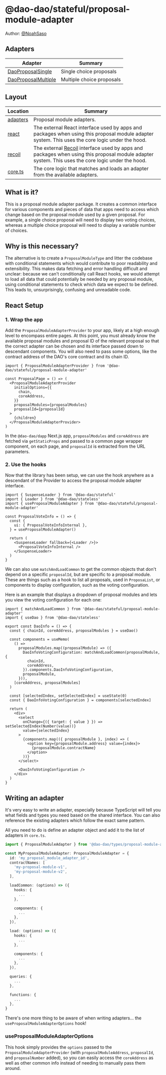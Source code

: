 # @dao-dao/stateful/proposal-module-adapter

Author: [@NoahSaso](https://github.com/NoahSaso)

## Adapters

| Adapter                                               | Summary                   |
| ----------------------------------------------------- | ------------------------- |
| [DaoProposalSingle](./adapters/DaoProposalSingle)     | Single choice proposals   |
| [DaoProposalMultiple](./adapters/DaoProposalMultiple) | Multiple choice proposals |

## Layout

| Location               | Summary                                                                                                                                                                  |
| ---------------------- | ------------------------------------------------------------------------------------------------------------------------------------------------------------------------ |
| [adapters](./adapters) | Proposal module adapters.                                                                                                                                                |
| [react](./react)       | The external React interface used by apps and packages when using this proposal module adapter system. This uses the core logic under the hood.                          |
| [recoil](./recoil)     | The external [Recoil](https://recoiljs.org) interface used by apps and packages when using this proposal module adapter system. This uses the core logic under the hood. |
| [core.ts](./core.ts)   | The core logic that matches and loads an adapter from the available adapters.                                                                                            |

## What is it?

This is a proposal module adapter package. It creates a common interface for
various components and pieces of data that apps need to access which change
based on the proposal module used by a given proposal. For example, a single
choice proposal will need to display two voting choices, whereas a multiple
choice proposal will need to display a variable number of choices.

## Why is this necessary?

The alternative is to create a `ProposalModuleType` and litter the codebase with
conditional statements which would contribute to poor readability and
extensibility. This makes data fetching and error handling difficult and
unclear: because we can't conditionally call React hooks, we would attempt to
load all data that could potentially be needed by any proposal module, using
conditional statements to check which data we expect to be defined. This leads
to, unsurprisingly, confusing and unreadable code.

## React Setup

### **1. Wrap the app**

Add the `ProposalModuleAdapterProvider` to your app, likely at a high enough
level to encompass entire pages. At this point, you must already know the
available proposal modules and proposal ID of the relevant proposal so that the
correct adapter can be chosen and its interface passed down to descendant
components. You will also need to pass some options, like the contract address
of the DAO's core contract and its chain ID.

```tsx
import { ProposalModuleAdapterProvider } from '@dao-dao/stateful/proposal-module-adapter'

const ProposalPage = () => (
  <ProposalModuleAdapterProvider
    initialOptions={{
      chain,
      coreAddress,
    }}
    proposalModules={proposalModules}
    proposalId={proposalId}
  >
    {children}
  </ProposalModuleAdapterProvider>
)
```

In the `@dao-dao/dapp` Next.js app, `proposalModules` and `coreAddress` are
fetched via `getStaticProps` and passed to a common page wrapper component, on
each page, and `proposalId` is extracted from the URL parameters.

### **2. Use the hooks**

Now that the library has been setup, we can use the hook anywhere as a
descendant of the Provider to access the proposal module adapter interface.

```tsx
import { SuspenseLoader } from '@dao-dao/stateful'
import { Loader } from '@dao-dao/stateless'
import { useProposalModuleAdapter } from '@dao-dao/stateful/proposal-module-adapter'

const ProposalVoteInfo = () => {
  const {
    ui: { ProposalVoteInfoInternal },
  } = useProposalModuleAdapter()

  return (
    <SuspenseLoader fallback={<Loader />}>
      <ProposalVoteInfoInternal />
    </SuspenseLoader>
  )
}
```

We can also use `matchAndLoadCommon` to get the common objects that don't depend
on a specific `proposalId`, but are specific to a proposal module. These are
things such as a hook to list all proposals, used in `ProposaList`, or
components to display configuration, such as the voting configuration.

Here is an example that displays a dropdown of proposal modules and lets you
view the voting configuration for each one:

```tsx
import { matchAndLoadCommon } from '@dao-dao/stateful/proposal-module-adapter'
import { useDao } from '@dao-dao/stateless'

export const DaoInfo = () => {
  const { chainId, coreAddress, proposalModules } = useDao()

  const components = useMemo(
    () =>
      proposalModules.map((proposalModule) => ({
        DaoInfoVotingConfiguration: matchAndLoadCommon(proposalModule, {
          chainId,
          coreAddress,
        }).components.DaoInfoVotingConfiguration,
        proposalModule,
      })),
    [coreAddress, proposalModules]
  )

  const [selectedIndex, setSelectedIndex] = useState(0)
  const { DaoInfoVotingConfiguration } = components[selectedIndex]

  return (
    <div>
      <select
        onChange={({ target: { value } }) => setSelectedIndex(Number(value))}
        value={selectedIndex}
      >
        {components.map(({ proposalModule }, index) => (
          <option key={proposalModule.address} value={index}>
            {proposalModule.contractName}
          </option>
        ))}
      </select>

      <DaoInfoVotingConfiguration />
    </div>
  )
}
```

## Writing an adapter

It's very easy to write an adapter, especially because TypeScript will tell you
what fields and types you need based on the shared interface. You can also
reference the existing adapters which follow the exact same pattern.

All you need to do is define an adapter object and add it to the list of
adapters in `core.ts`.

```ts
import { ProposalModuleAdapter } from '@dao-dao/types/proposal-module-adapter'

const MyProposalModuleAdapter: ProposalModuleAdapter = {
  id: 'my_proposal_module_adapter_id',
  contractNames: [
    'my-proposal-module-v1',
    'my-proposal-module-v2',
  ],

  loadCommon: (options) => ({
    hooks: {
      ...
    },

    components: {
      ...
    },
  }),

  load: (options) => ({
    hooks: {
      ...
    },

    components: {
      ...
    },
  }),

  queries: {
    ...
  },

  functions: {
    ...
  },
}
```

There's one more thing to be aware of when writing adapters... the
`useProposalModuleAdapterOptions` hook!

### **useProposalModuleAdapterOptions**

This hook simply provides the `options` passed to the
`ProposalModuleAdapterProvider` (with `proposalModuleAddress`, `proposalId`, and
`proposalNumber` added), so you can easily access the `coreAddress` as well as
other common info instead of needing to manually pass them around.
